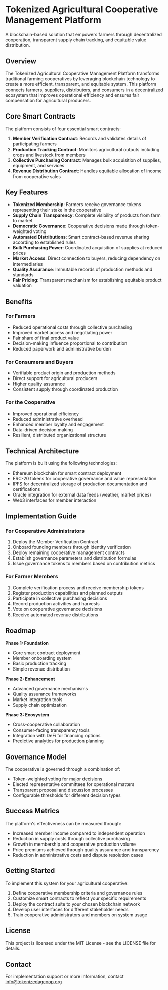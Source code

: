 # Tokenized Agricultural Cooperative Management Platform

A blockchain-based solution that empowers farmers through decentralized cooperation, transparent supply chain tracking, and equitable value distribution.

## Overview

The Tokenized Agricultural Cooperative Management Platform transforms traditional farming cooperatives by leveraging blockchain technology to create a more efficient, transparent, and equitable system. This platform connects farmers, suppliers, distributors, and consumers in a decentralized ecosystem that improves operational efficiency and ensures fair compensation for agricultural producers.

## Core Smart Contracts

The platform consists of four essential smart contracts:

1. **Member Verification Contract**: Records and validates details of participating farmers
2. **Production Tracking Contract**: Monitors agricultural outputs including crops and livestock from members
3. **Collective Purchasing Contract**: Manages bulk acquisition of supplies, equipment, and services
4. **Revenue Distribution Contract**: Handles equitable allocation of income from cooperative sales

## Key Features

- **Tokenized Membership**: Farmers receive governance tokens representing their stake in the cooperative
- **Supply Chain Transparency**: Complete visibility of products from farm to market
- **Democratic Governance**: Cooperative decisions made through token-weighted voting
- **Automated Distributions**: Smart contract-based revenue sharing according to established rules
- **Bulk Purchasing Power**: Coordinated acquisition of supplies at reduced prices
- **Market Access**: Direct connection to buyers, reducing dependency on intermediaries
- **Quality Assurance**: Immutable records of production methods and standards
- **Fair Pricing**: Transparent mechanism for establishing equitable product valuation

## Benefits

### For Farmers
- Reduced operational costs through collective purchasing
- Improved market access and negotiating power
- Fair share of final product value
- Decision-making influence proportional to contribution
- Reduced paperwork and administrative burden

### For Consumers and Buyers
- Verifiable product origin and production methods
- Direct support for agricultural producers
- Higher quality assurance
- Consistent supply through coordinated production

### For the Cooperative
- Improved operational efficiency
- Reduced administrative overhead
- Enhanced member loyalty and engagement
- Data-driven decision making
- Resilient, distributed organizational structure

## Technical Architecture

The platform is built using the following technologies:
- Ethereum blockchain for smart contract deployment
- ERC-20 tokens for cooperative governance and value representation
- IPFS for decentralized storage of production documentation and certifications
- Oracle integration for external data feeds (weather, market prices)
- Web3 interfaces for member interaction

## Implementation Guide

### For Cooperative Administrators
1. Deploy the Member Verification Contract
2. Onboard founding members through identity verification
3. Deploy remaining cooperative management contracts
4. Establish governance parameters and distribution formulas
5. Issue governance tokens to members based on contribution metrics

### For Farmer Members
1. Complete verification process and receive membership tokens
2. Register production capabilities and planned outputs
3. Participate in collective purchasing decisions
4. Record production activities and harvests
5. Vote on cooperative governance decisions
6. Receive automated revenue distributions

## Roadmap

**Phase 1: Foundation**
- Core smart contract deployment
- Member onboarding system
- Basic production tracking
- Simple revenue distribution

**Phase 2: Enhancement**
- Advanced governance mechanisms
- Quality assurance frameworks
- Market integration tools
- Supply chain optimization

**Phase 3: Ecosystem**
- Cross-cooperative collaboration
- Consumer-facing transparency tools
- Integration with DeFi for financing options
- Predictive analytics for production planning

## Governance Model

The cooperative is governed through a combination of:
- Token-weighted voting for major decisions
- Elected representative committees for operational matters
- Transparent proposal and discussion processes
- Configurable thresholds for different decision types

## Success Metrics

The platform's effectiveness can be measured through:
- Increased member income compared to independent operation
- Reduction in supply costs through collective purchasing
- Growth in membership and cooperative production volume
- Price premiums achieved through quality assurance and transparency
- Reduction in administrative costs and dispute resolution cases

## Getting Started

To implement this system for your agricultural cooperative:

1. Define cooperative membership criteria and governance rules
2. Customize smart contracts to reflect your specific requirements
3. Deploy the contract suite to your chosen blockchain network
4. Develop user interfaces for different stakeholder needs
5. Train cooperative administrators and members on system usage

## License
This project is licensed under the MIT License - see the LICENSE file for details.

## Contact
For implementation support or more information, contact info@tokenizedagcoop.org

